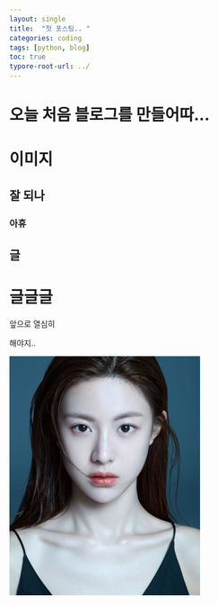 ```yaml
---
layout: single
title:  "첫 포스팅.. "
categories: coding
tags: [python, blog]
toc: true
typore-root-url: ../
---
```


# 오늘 처음 블로그를 만들어따... 

# 이미지

## 잘 되나

### 아휴

## 글

# 글글글







앞으로 열심히

해야지.. 

![1](../images/2024-02-14-first/1.jpeg)
